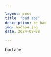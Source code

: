 ```yaml
---

layout: post
title: "bad ape"
description: he bad
img: badape.jpg
date: 2024-08-08

---
```


bad ape